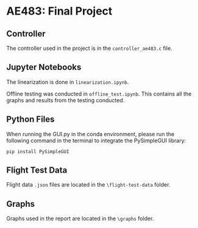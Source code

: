 # AE483: Final Project

## Controller
The controller used in the project is in the `controller_ae483.c` file.

## Jupyter Notebooks
The linearization is done in `linearization.ipynb`.

Offline testing was conducted in `offline_test.ipynb`. This contains all the graphs and results from the testing conducted.

## Python Files
When running the GUI.py in the conda environment, please run the following command in the terminal to integrate the PySimpleGUI library:
```
pip install PySimpleGUI
```

## Flight Test Data
Flight data `.json` files are located in the `\flight-test-data` folder.

## Graphs
Graphs used in the report are located in the `\graphs` folder.
